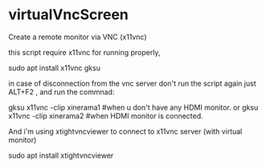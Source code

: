 # virtualVncScreen
Create a remote monitor via VNC (x11vnc)

this script require x11vnc for running properly,

sudo apt install x11vnc gksu

in case of disconnection from the vnc server don't run the script again just ALT+F2 , 
and run the commnad: 

gksu x11vnc -clip xinerama1  #when u don't have any HDMI monitor.
or
gksu x11vnc -clip xinerama2 #when HDMI monitor is connected.

And i'm using xtightvncviewer to connect to x11vnc server (with virtual monitor)

sudo apt install xtightvncviewer
